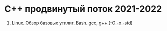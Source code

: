 # С++ продвинутый поток 2021-2022
1. [Linux. Обзор базовых утилит. Bash. gcc, g++ (-O -o -std)](sems/sem-01.md)
